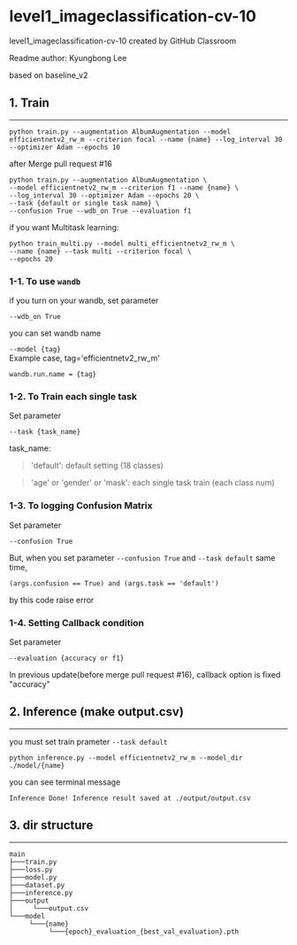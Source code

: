 # level1_imageclassification-cv-10
level1_imageclassification-cv-10 created by GitHub Classroom

Readme author: Kyungbong Lee 

based on baseline_v2

## 1. Train 
---
```
python train.py --augmentation AlbumAugmentation --model efficientnetv2_rw_m --criterion focal --name {name} --log_interval 30 --optimizer Adam --epochs 10
```
after Merge pull request #16
```
python train.py --augmentation AlbumAugmentation \
--model efficientnetv2_rw_m --criterion f1 --name {name} \
--log_interval 30 --optimizer Adam --epochs 20 \
--task {default or single task name} \
--confusion True --wdb_on True --evaluation f1
```
if you want Multitask learning:
```
python train_multi.py --model multi_efficientnetv2_rw_m \
--name {name} --task multi --criterion focal \
--epochs 20
```

### 1-1. To use `wandb`
if you turn on your wandb, set parameter 
```
--wdb_on True
```
you can set wandb name

`--model {tag}`  
Example case, tag='efficientnetv2_rw_m'

`wandb.run.name = {tag}` 

### 1-2. To Train each single task 
Set parameter
```
--task {task_name}
```
task_name:

> 'default': default setting (18 classes)

> 'age' or 'gender' or 'mask': each single task train (each class num)

### 1-3. To logging Confusion Matrix 
Set parameter 
```
--confusion True
```
But, when you set parameter `--confusion True` and `--task default` same time,
```
(args.confusion == True) and (args.task == 'default')
```
by this code raise error 

### 1-4. Setting Callback condition 
Set parameter 
```
--evaluation {accuracy or f1}
```
In previous update(before merge pull request #16), callback option is fixed "accuracy"

## 2. Inference (make output.csv) 
---
you must set train prameter `--task default` 
 
```
python inference.py --model efficientnetv2_rw_m --model_dir ./model/{name}
```

you can see terminal message
```
Inference Done! Inference result saved at ./output/output.csv
```

## 3. dir structure
---
```
main
├───train.py
├───loss.py
├───model.py
├───dataset.py
├───inference.py    
├───output
│     └───output.csv
└───model
     └───{name}
          └───{epoch}_evaluation_{best_val_evaluation}.pth
          
```
